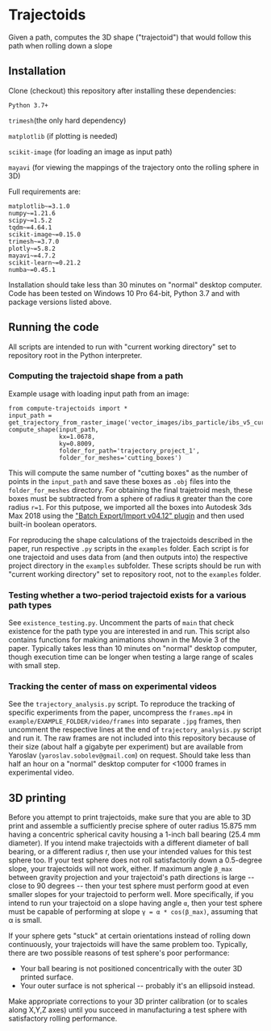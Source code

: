 # Trajectoids
Given a path, computes the 3D shape ("trajectoid") that would follow this path when rolling down a slope

## Installation

Clone (checkout) this repository after installing these dependencies:

`Python 3.7+`

`trimesh`(the only hard dependency)

`matplotlib` (if plotting is needed)

`scikit-image` (for loading an image as input path)

`mayavi` (for viewing the mappings of the trajectory onto the rolling sphere in 3D)

Full requirements are:

```
matplotlib~=3.1.0
numpy~=1.21.6
scipy~=1.5.2
tqdm~=4.64.1
scikit-image~=0.15.0
trimesh~=3.7.0
plotly~=5.8.2
mayavi~=4.7.2
scikit-learn~=0.21.2
numba~=0.45.1
```

Installation should take less than 30 minutes on "normal" desktop computer. 
Code has been tested on Windows 10 Pro 64-bit, Python 3.7 and with package versions listed above.

## Running the code

All scripts are intended to run with "current working directory" set to repository root in the
Python interpreter.

### Computing the trajectoid shape from a path
Example usage with loading input path from an image:
```
from compute-trajectoids import *
input_path = get_trajectory_from_raster_image('vector_images/ibs_particle/ibs_v5_current_good.png')
compute_shape(input_path, 
              kx=1.0678, 
              ky=0.8009, 
              folder_for_path='trajectory_project_1',
              folder_for_meshes='cutting_boxes')
```

This will compute the same number of "cutting boxes" as the number of points in the `input_path` and save 
these boxes as `.obj` files into the `folder_for_meshes` directory. For obtaining the final trajetroid mesh,
these boxes must be subtracted from a sphere of radius `R` greater than the core radius `r=1`. For this putpose,
we imported all the boxes into Autodesk 3ds Max 2018 using the
["Batch Export/Import v04.12" plugin](https://www.scriptspot.com/3ds-max/scripts/batch-exportimport) and then 
used built-in boolean operators.

For reproducing the shape calculations of the trajectoids described in the paper, run respective `.py`  scripts
in the `examples` folder. Each script is for one trajectoid and uses data from (and then outputs into) 
the respective project directory in the `examples` subfolder. These scripts should be run with
"current working directory" set to repository root, not to the `examples` folder.

### Testing whether a two-period trajectoid exists for a various path types

See `existence_testing.py`. Uncomment the parts of `main` that check existence for the path type you are
interested in and run. This script also contains functions for making animations shown in the Movie 3 of the paper.
Typically takes less than 10 minutes on "normal" desktop computer, though execution time can be longer when testing a
large range of scales with small step.

<!---
## Citation
If you use this code, please cite our paper:
```
@article{2021trajectoids,
  title={Solid-body trajectoids shaped to roll along desired pathways: downwards, upwards, and in loops},
  author={Sobolev, Yaroslav I. and Dong, Ruoyu and Granick, Steve and Grzybowski, Bartosz A.},
  journal={XXX},
  year={2022}
}
```
-->

### Tracking the center of mass on experimental videos

See the `trajectory_analysis.py` script. To reproduce the tracking of specific experiments from the paper, uncompress
the `frames.mp4` in `example/EXAMPLE_FOLDER/video/frames` into separate `.jpg` frames, then
uncomment the respective lines at the end of `trajectory_analysis.py` script and run it. 
The raw frames are not included into this repository because of their size (about half a gigabyte per experiment)
but are available from Yaroslav (`yaroslav.sobolev@gmail.com`) on request.
Should take less than half an hour on a "normal" desktop computer for <1000 frames in experimental video.

## 3D printing

Before you attempt to print trajectoids, 
make sure that you are able to 3D print and assemble a sufficiently precise sphere of outer radius 15.875 mm 
having a concentric spherical cavity housing a 1-inch ball bearing (25.4 mm diameter). 
If you intend make trajectoids with a different diameter of ball bearing, or a different radius r, 
then use your intended values for this test sphere too.
If your test sphere does not roll satisfactorily down a 0.5-degree slope, your trajectoids will not work, either. 
If maximum angle `β_max` between gravity projection and your trajectoid's path directions is large -- close to 90 degrees -- then
your test sphere must perform good at even smaller slopes for your trajectoid to perform well. 
More specifically, if you intend to run your trajectoid on a slope having angle `α`, then your test sphere must be capable 
of performing at slope `γ = α * cos(β_max)`, assuming that α is small. 

If your sphere gets "stuck" at certain orientations instead of rolling down continuously, 
your trajectoids will have the same problem too.
Typically, there are two possible reasons of test sphere's poor performance:

* Your ball bearing is not positioned concentrically with the outer 3D printed surface.
* Your outer surface is not spherical -- probably it's an ellipsoid instead.

Make appropriate corrections to your 3D printer calibration (or to scales along X,Y,Z axes) until you succeed in
manufacturing a test sphere with satisfactory rolling performance.


